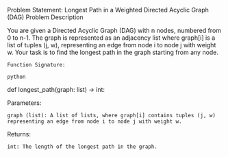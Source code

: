 Problem Statement: Longest Path in a Weighted Directed Acyclic Graph (DAG)
Problem Description

You are given a Directed Acyclic Graph (DAG) with n nodes, numbered from 0 to n-1. The graph is represented as an adjacency list where graph[i] is a list of tuples (j, w), representing an edge from node i to node j with weight w. Your task is to find the longest path in the graph starting from any node.

    Function Signature:

    python

def longest_path(graph: list) -> int:

Parameters:

    graph (list): A list of lists, where graph[i] contains tuples (j, w) representing an edge from node i to node j with weight w.

Returns:

    int: The length of the longest path in the graph.
